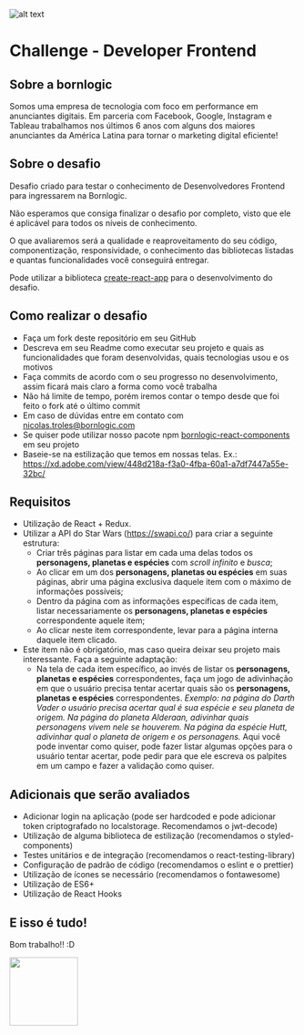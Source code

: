 ![alt text](http://branding.bornlogic.com.s3-website-sa-east-1.amazonaws.com/static/files-download/logo/logo-roxo.svg 'Bornlogic')

# Challenge - Developer Frontend

## Sobre a bornlogic

Somos uma empresa de tecnologia com foco em performance em anunciantes digitais. Em parceria com Facebook, Google, Instagram e Tableau trabalhamos nos últimos 6 anos com alguns dos maiores anunciantes da América Latina para tornar o marketing digital eficiente!

## Sobre o desafio

Desafio criado para testar o conhecimento de Desenvolvedores Frontend para ingressarem na Bornlogic.

Não esperamos que consiga finalizar o desafio por completo, visto que ele é aplicável para todos os níveis de conhecimento.

O que avaliaremos será a qualidade e reaproveitamento do seu código, componentização, responsividade, o conhecimento das bibliotecas listadas e quantas funcionalidades você conseguirá entregar.

Pode utilizar a biblioteca <a href="https://create-react-app.dev/docs/getting-started/" target='_blank'>create-react-app</a> para o desenvolvimento do desafio.

## Como realizar o desafio

-   Faça um fork deste repositório em seu GitHub
-   Descreva em seu Readme como executar seu projeto e quais as funcionalidades que foram desenvolvidas, quais tecnologias usou e os motivos
-   Faça commits de acordo com o seu progresso no desenvolvimento, assim ficará mais claro a forma como você trabalha
-   Não há limite de tempo, porém iremos contar o tempo desde que foi feito o fork até o último commit
-   Em caso de dúvidas entre em contato com nicolas.troles@bornlogic.com
-   Se quiser pode utilizar nosso pacote npm <a href="https://www.npmjs.com/package/bornlogic-react-components" target='_blank'>bornlogic-react-components</a> em seu projeto
-   Baseie-se na estilização que temos em nossas telas. Ex.: https://xd.adobe.com/view/448d218a-f3a0-4fba-60a1-a7df7447a55e-32bc/

## Requisitos

-   Utilização de React + Redux.
-   Utilizar a API do Star Wars (https://swapi.co/) para criar a seguinte estrutura:
    -   Criar três páginas para listar em cada uma delas todos os **personagens, planetas e espécies** com _scroll infinito_ e _busca_;
    -   Ao clicar em um dos **personagens, planetas ou espécies** em suas páginas, abrir uma página exclusiva daquele item com o máximo de informações possíveis;
    -   Dentro da página com as informações específicas de cada item, listar necessariamente os **personagens, planetas e espécies** correspondente aquele item;
    -   Ao clicar neste item correspondente, levar para a página interna daquele item clicado.
-   Este item não é obrigatório, mas caso queira deixar seu projeto mais interessante. Faça a seguinte adaptação:
    -   Na tela de cada item específico, ao invés de listar os **personagens, planetas e espécies** correspondentes, faça um jogo de adivinhação em que o usuário precisa tentar acertar quais são os **personagens, planetas e espécies** correspondentes. _Exemplo: na página do Darth Vader o usuário precisa acertar qual é sua espécie e seu planeta de origem. Na página do planeta Alderaan, adivinhar quais personagens vivem nele se houverem. Na página da espécie Hutt, adivinhar qual o planeta de origem e os personagens._ Aqui você pode inventar como quiser, pode fazer listar algumas opções para o usuário tentar acertar, pode pedir para que ele escreva os palpites em um campo e fazer a validação como quiser.

## Adicionais que serão avaliados

-   Adicionar login na aplicação (pode ser hardcoded e pode adicionar token criptografado no localstorage. Recomendamos o jwt-decode)
-   Utilização de alguma biblioteca de estilização (recomendamos o styled-components)
-   Testes unitários e de integração (recomendamos o react-testing-library)
-   Configuração de padrão de código (recomendamos o eslint e o prettier)
-   Utilização de ícones se necessário (recomendamos o fontawesome)
-   Utilização de ES6+
-   Utilização de React Hooks

## E isso é tudo!

Bom trabalho!! :D

<img src="https://media.tenor.com/images/1853551401047de91f248c6443fde3d8/tenor.gif" data-canonical-src="https://media.tenor.com/images/1853551401047de91f248c6443fde3d8/tenor.gif" width="120" height="120" />
